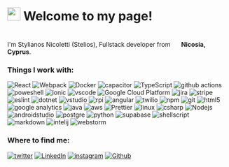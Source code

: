 <h1><img src="https://emojis.slackmojis.com/emojis/images/1531849430/4246/blob-sunglasses.gif?1531849430" width="30"/> Welcome to my page!</h1>


<p> </br> I'm Stylianos Nicoletti (Stelios), Fullstack developer from <img src="https://cdn-icons-png.flaticon.com/512/299/299946.png" width="17"/> <b>Nicosia, Cyprus</b>. </p>
<h3>Things I work with:</h3>
<p>
  <img alt="React" src="https://img.shields.io/badge/-React-45b8d8?style=flat-square&logo=react&logoColor=white" />
  <img alt="Webpack" src="https://img.shields.io/badge/-Webpack-8DD6F9?style=flat-square&logo=webpack&logoColor=white" /> 
  <img alt="Docker" src="https://img.shields.io/badge/-Docker-46a2f1?style=flat-square&logo=docker&logoColor=white" />
  <img alt="capacitor" src="https://img.shields.io/badge/Capacitor-119EFF?style=flat-square&logo=Capacitor&logoColor=white" />
  <img alt="TypeScript" src="https://img.shields.io/badge/-TypeScript-007ACC?style=flat-square&logo=typescript&logoColor=white" />
  <img alt="github actions" src="https://img.shields.io/badge/-Github_Actions-2088FF?style=flat-square&logo=github-actions&logoColor=white" />
  <img alt="poweshell" src="https://img.shields.io/badge/powershell-5391FE?style=flat-square&logo=powershell&logoColor=white" />
  <img alt="ionic" src="https://img.shields.io/badge/Ionic-3880FF?style=flat-square&logo=ionic&logoColor=white" />
  <img alt="vscode" src="https://img.shields.io/badge/Visual_Studio_Code-0078D4?style=flat-square&logo=visual%20studio%20code&logoColor=white" />
  <img alt="Google Cloud Platform" src="https://img.shields.io/badge/-Google_Cloud_Platform-1a73e8?style=flat-square&logo=google-cloud&logoColor=white" />
  <img alt="jira" src="https://img.shields.io/badge/Jira-0052CC?style=flat-square&logo=Jira&logoColor=white" />
  <img alt="stripe" src="	https://img.shields.io/badge/Stripe-626CD9?style=flat-square&logo=Stripe&logoColor=white" />
  <img alt="eslint" src="https://img.shields.io/badge/eslint-3A33D1?style=flat-square&logo=eslint&logoColor=white" />
  <img alt="dotnet" src="https://img.shields.io/badge/.NET-5C2D91?style=flat-square&logo=.net&logoColor=white" />
  <img alt="vstudio" src="https://img.shields.io/badge/Visual_Studio-5C2D91?style=flat-square&logo=visual%20studio&logoColor=white" />
  <img alt="rpi" src="https://img.shields.io/badge/Raspberry%20Pi-A22846?style=flat-square&logo=Raspberry%20Pi&logoColor=white" />
  <img alt="angular" src="https://img.shields.io/badge/-Angular-DD0031?style=flat-square&logo=angular&logoColor=white" />
  <img alt="twilio" src="https://img.shields.io/badge/Twilio-F22F46?style=flat-square&logo=Twilio&logoColor=white" />
  <img alt="npm" src="https://img.shields.io/badge/-NPM-CB3837?style=flat-square&logo=npm&logoColor=white" />
  <img alt="git" src="https://img.shields.io/badge/-Git-F05032?style=flat-square&logo=git&logoColor=white" />
  <img alt="html5" src="https://img.shields.io/badge/-HTML5-E34F26?style=flat-square&logo=html5&logoColor=white" />
  <img alt="google analytics" src="https://img.shields.io/badge/Google%20Analytics-E37400?style=flat-square&logo=google%20analytics&logoColor=white" />
  <img alt="java" src="https://img.shields.io/badge/Java-ED8B00?style=flat-square&logo=openjdk&logoColor=white" />
  <img alt="aws" src="https://img.shields.io/badge/Amazon_AWS-FF9900?style=flat-square&logo=amazonaws&logoColor=white" />
  <img alt="Prettier" src="https://img.shields.io/badge/-Prettier-F7B93E?style=flat-square&logo=prettier&logoColor=white" />
  <img alt="linux" src="https://img.shields.io/badge/Linux-FCC624?style=flat-square&logo=linux&logoColor=white" />
  <img alt="csharp" src="https://img.shields.io/badge/C%23-239120?style=flat-square&logo=c-sharp&logoColor=white" />
  <img alt="Nodejs" src="https://img.shields.io/badge/-Nodejs-43853d?style=flat-square&logo=Node.js&logoColor=white" />
  <img alt="androidstudio" src="	https://img.shields.io/badge/Android_Studio-3DDC84?style=flat-square&logo=android-studio&logoColor=white" />
  <img alt="postgre" src="https://img.shields.io/badge/PostgreSQL-316192?style=flat-square&logo=postgresql&logoColor=white" />
  <img alt="python" src="https://img.shields.io/badge/Python-14354C?style=flat-square&logo=python&logoColor=white" />
  <img alt="supabase" src="https://img.shields.io/badge/Supabase-181818?style=flat-square&logo=supabase&logoColor=white" />
  <img alt="shellscript" src="https://img.shields.io/badge/Shell_Script-121011?style=flat-square&logo=gnu-bash&logoColor=white" />
  <img alt="markdown" src="https://img.shields.io/badge/Markdown-000000?style=flat-square&logo=markdown&logoColor=white" />
  <img alt="intelij" src="https://img.shields.io/badge/IntelliJ_IDEA-000000.svg?style=flat-square&logo=intellij-idea&logoColor=white" />
  <img alt="webstorm" src="https://img.shields.io/badge/WebStorm-000000?style=flat-square&logo=WebStorm&logoColor=white" />

</p>
<h3>Where to find me:</h3>
<p>
  <a href="https://twitter.com/stelios_nic" target="_blank"><img alt="twitter" src="	https://img.shields.io/badge/Twitter-1DA1F2?style=for-the-badge&logo=twitter&logoColor=white" /></a>
  <a href="https://www.linkedin.com/in/stylianos-nicoletti-906970115" target="_blank"><img alt="LinkedIn" src="https://img.shields.io/badge/linkedin-%230077B5.svg?&style=for-the-badge&logo=linkedin&logoColor=white" /></a> 
  <a href="https://www.instagram.com/stelios.nicoletti" target="_blank"><img alt="instagram" src="https://img.shields.io/badge/Instagram-E4405F?style=for-the-badge&logo=instagram&logoColor=white" /></a> 
  <a href="https://github.com/stylianosnicoletti" target="_blank"><img alt="Github" src="https://img.shields.io/badge/GitHub-%2312100E.svg?&style=for-the-badge&logo=Github&logoColor=white" /></a>
</p>
